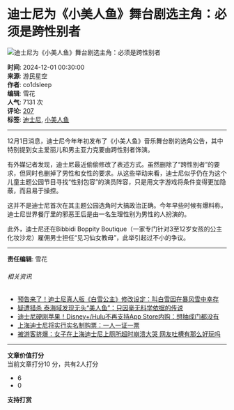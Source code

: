 # 迪士尼为《小美人鱼》舞台剧选主角：必须是跨性别者

![迪士尼为《小美人鱼》舞台剧选主角：必须是跨性别者](//img1.kkeji.com/img/20241130/s_4962a90c6c45438e90f0639908ef8eb1.jpg)

**时间**: 2024-12-01 00:30:00  
**来源**: 游民星空  
**作者**: co1dsleep  
**编辑**: 雪花  
**人气**: 7131 次  
**评论**: [207](//comment8.mydrivers.com/review/1016944-1.htm)  
**标签**: [迪士尼](//news.mydrivers.com/tag/dishini.htm), [小美人鱼](//news.mydrivers.com/tag/xiaomeirenyu.htm)

---

12月1日消息，迪士尼今年年初发布了《小美人鱼》音乐舞台剧的选角公告，其中特别提到女主爱丽儿和男主亚力克要由跨性别者饰演。

有外媒记者发现，迪士尼最近偷偷修改了表述方式。虽然删除了“跨性别者”的要求，但同时也删掉了男性和女性的要求。从这些举动来看，迪士尼似乎仍在为这个儿童主题公园节目寻找“性别包容”的演员阵容，只是用文字游戏将条件变得更加隐蔽，而且易于操控。

这并不是迪士尼首次在其主题公园选角时大搞政治正确。今年早些时候有爆料称，迪士尼世界餐厅里的邪恶王后是由一名生理性别为男性的人扮演的。

此外，迪士尼还在Bibbidi Boppity Boutique（一家专门针对3至12岁女孩的公主化妆沙龙）雇佣男士担任“见习仙女教母”，此举引起过不小的争议。

---

**责任编辑**: 雪花

###### 相关资讯  
- [预告来了！迪士尼真人版《白雪公主》修改设定：叫白雪因在暴风雪中幸存](https://news.mydrivers.com/1/1016/1016530.htm)  
- [疑遭猎杀 泰海域发现无头“美人鱼”：只因毫无科学依据的传说](https://news.mydrivers.com/1/1014/1014678.htm)  
- [迪士尼硬刚苹果！Disney+/Hulu不再支持App Store内购：想抽成门都没有](https://news.mydrivers.com/1/1009/1009585.htm)  
- [上海迪士尼将实行实名制购票：一人一证一票](https://news.mydrivers.com/1/1004/1004919.htm)  
- [被游客挤爆：女子在上海迪士尼上厕所超时崩溃大哭 网友吐槽有那么好玩吗](https://news.mydrivers.com/1/998/998282.htm)  

---

**文章价值打分**  
当前文章打分10 分，共有2人打分  
- 6  
- 0  

**支持打赏**
<!-- tcd_original_link https://news.mydrivers.com/1/1016/1016944.htm -->
